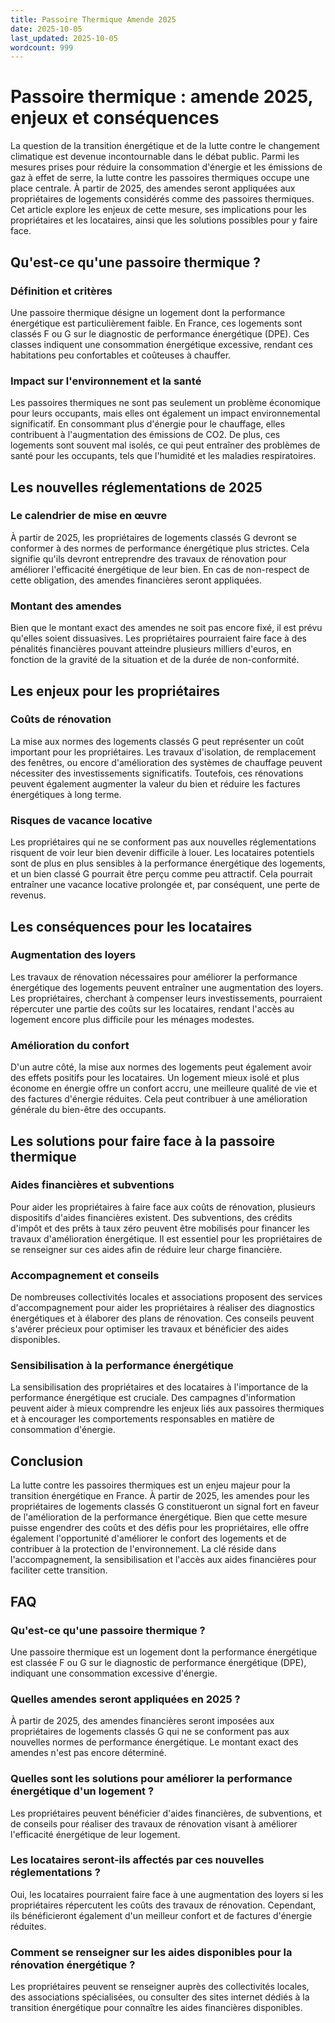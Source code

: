 ```yaml
---
title: Passoire Thermique Amende 2025
date: 2025-10-05
last_updated: 2025-10-05
wordcount: 999
---
```


# Passoire thermique : amende 2025, enjeux et conséquences

La question de la transition énergétique et de la lutte contre le changement climatique est devenue incontournable dans le débat public. Parmi les mesures prises pour réduire la consommation d'énergie et les émissions de gaz à effet de serre, la lutte contre les passoires thermiques occupe une place centrale. À partir de 2025, des amendes seront appliquées aux propriétaires de logements considérés comme des passoires thermiques. Cet article explore les enjeux de cette mesure, ses implications pour les propriétaires et les locataires, ainsi que les solutions possibles pour y faire face.

## Qu'est-ce qu'une passoire thermique ?

### Définition et critères

Une passoire thermique désigne un logement dont la performance énergétique est particulièrement faible. En France, ces logements sont classés F ou G sur le diagnostic de performance énergétique (DPE). Ces classes indiquent une consommation énergétique excessive, rendant ces habitations peu confortables et coûteuses à chauffer. 

### Impact sur l'environnement et la santé

Les passoires thermiques ne sont pas seulement un problème économique pour leurs occupants, mais elles ont également un impact environnemental significatif. En consommant plus d'énergie pour le chauffage, elles contribuent à l'augmentation des émissions de CO2. De plus, ces logements sont souvent mal isolés, ce qui peut entraîner des problèmes de santé pour les occupants, tels que l'humidité et les maladies respiratoires.

## Les nouvelles réglementations de 2025

### Le calendrier de mise en œuvre

À partir de 2025, les propriétaires de logements classés G devront se conformer à des normes de performance énergétique plus strictes. Cela signifie qu'ils devront entreprendre des travaux de rénovation pour améliorer l'efficacité énergétique de leur bien. En cas de non-respect de cette obligation, des amendes financières seront appliquées.

### Montant des amendes

Bien que le montant exact des amendes ne soit pas encore fixé, il est prévu qu'elles soient dissuasives. Les propriétaires pourraient faire face à des pénalités financières pouvant atteindre plusieurs milliers d'euros, en fonction de la gravité de la situation et de la durée de non-conformité.

## Les enjeux pour les propriétaires

### Coûts de rénovation

La mise aux normes des logements classés G peut représenter un coût important pour les propriétaires. Les travaux d'isolation, de remplacement des fenêtres, ou encore d'amélioration des systèmes de chauffage peuvent nécessiter des investissements significatifs. Toutefois, ces rénovations peuvent également augmenter la valeur du bien et réduire les factures énergétiques à long terme.

### Risques de vacance locative

Les propriétaires qui ne se conforment pas aux nouvelles réglementations risquent de voir leur bien devenir difficile à louer. Les locataires potentiels sont de plus en plus sensibles à la performance énergétique des logements, et un bien classé G pourrait être perçu comme peu attractif. Cela pourrait entraîner une vacance locative prolongée et, par conséquent, une perte de revenus.

## Les conséquences pour les locataires

### Augmentation des loyers

Les travaux de rénovation nécessaires pour améliorer la performance énergétique des logements peuvent entraîner une augmentation des loyers. Les propriétaires, cherchant à compenser leurs investissements, pourraient répercuter une partie des coûts sur les locataires, rendant l'accès au logement encore plus difficile pour les ménages modestes.

### Amélioration du confort

D'un autre côté, la mise aux normes des logements peut également avoir des effets positifs pour les locataires. Un logement mieux isolé et plus économe en énergie offre un confort accru, une meilleure qualité de vie et des factures d'énergie réduites. Cela peut contribuer à une amélioration générale du bien-être des occupants.

## Les solutions pour faire face à la passoire thermique

### Aides financières et subventions

Pour aider les propriétaires à faire face aux coûts de rénovation, plusieurs dispositifs d'aides financières existent. Des subventions, des crédits d'impôt et des prêts à taux zéro peuvent être mobilisés pour financer les travaux d'amélioration énergétique. Il est essentiel pour les propriétaires de se renseigner sur ces aides afin de réduire leur charge financière.

### Accompagnement et conseils

De nombreuses collectivités locales et associations proposent des services d'accompagnement pour aider les propriétaires à réaliser des diagnostics énergétiques et à élaborer des plans de rénovation. Ces conseils peuvent s'avérer précieux pour optimiser les travaux et bénéficier des aides disponibles.

### Sensibilisation à la performance énergétique

La sensibilisation des propriétaires et des locataires à l'importance de la performance énergétique est cruciale. Des campagnes d'information peuvent aider à mieux comprendre les enjeux liés aux passoires thermiques et à encourager les comportements responsables en matière de consommation d'énergie.

## Conclusion

La lutte contre les passoires thermiques est un enjeu majeur pour la transition énergétique en France. À partir de 2025, les amendes pour les propriétaires de logements classés G constitueront un signal fort en faveur de l'amélioration de la performance énergétique. Bien que cette mesure puisse engendrer des coûts et des défis pour les propriétaires, elle offre également l'opportunité d'améliorer le confort des logements et de contribuer à la protection de l'environnement. La clé réside dans l'accompagnement, la sensibilisation et l'accès aux aides financières pour faciliter cette transition.

## FAQ

### Qu'est-ce qu'une passoire thermique ?

Une passoire thermique est un logement dont la performance énergétique est classée F ou G sur le diagnostic de performance énergétique (DPE), indiquant une consommation excessive d'énergie.

### Quelles amendes seront appliquées en 2025 ?

À partir de 2025, des amendes financières seront imposées aux propriétaires de logements classés G qui ne se conforment pas aux nouvelles normes de performance énergétique. Le montant exact des amendes n'est pas encore déterminé.

### Quelles sont les solutions pour améliorer la performance énergétique d'un logement ?

Les propriétaires peuvent bénéficier d'aides financières, de subventions, et de conseils pour réaliser des travaux de rénovation visant à améliorer l'efficacité énergétique de leur logement.

### Les locataires seront-ils affectés par ces nouvelles réglementations ?

Oui, les locataires pourraient faire face à une augmentation des loyers si les propriétaires répercutent les coûts des travaux de rénovation. Cependant, ils bénéficieront également d'un meilleur confort et de factures d'énergie réduites.

### Comment se renseigner sur les aides disponibles pour la rénovation énergétique ?

Les propriétaires peuvent se renseigner auprès des collectivités locales, des associations spécialisées, ou consulter des sites internet dédiés à la transition énergétique pour connaître les aides financières disponibles.